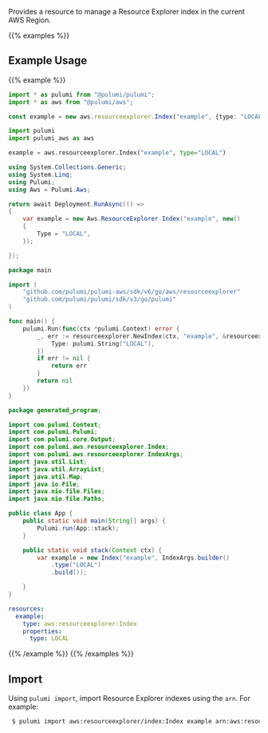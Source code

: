 Provides a resource to manage a Resource Explorer index in the current AWS Region.

{{% examples %}}
## Example Usage
{{% example %}}

```typescript
import * as pulumi from "@pulumi/pulumi";
import * as aws from "@pulumi/aws";

const example = new aws.resourceexplorer.Index("example", {type: "LOCAL"});
```
```python
import pulumi
import pulumi_aws as aws

example = aws.resourceexplorer.Index("example", type="LOCAL")
```
```csharp
using System.Collections.Generic;
using System.Linq;
using Pulumi;
using Aws = Pulumi.Aws;

return await Deployment.RunAsync(() => 
{
    var example = new Aws.ResourceExplorer.Index("example", new()
    {
        Type = "LOCAL",
    });

});
```
```go
package main

import (
	"github.com/pulumi/pulumi-aws/sdk/v6/go/aws/resourceexplorer"
	"github.com/pulumi/pulumi/sdk/v3/go/pulumi"
)

func main() {
	pulumi.Run(func(ctx *pulumi.Context) error {
		_, err := resourceexplorer.NewIndex(ctx, "example", &resourceexplorer.IndexArgs{
			Type: pulumi.String("LOCAL"),
		})
		if err != nil {
			return err
		}
		return nil
	})
}
```
```java
package generated_program;

import com.pulumi.Context;
import com.pulumi.Pulumi;
import com.pulumi.core.Output;
import com.pulumi.aws.resourceexplorer.Index;
import com.pulumi.aws.resourceexplorer.IndexArgs;
import java.util.List;
import java.util.ArrayList;
import java.util.Map;
import java.io.File;
import java.nio.file.Files;
import java.nio.file.Paths;

public class App {
    public static void main(String[] args) {
        Pulumi.run(App::stack);
    }

    public static void stack(Context ctx) {
        var example = new Index("example", IndexArgs.builder()        
            .type("LOCAL")
            .build());

    }
}
```
```yaml
resources:
  example:
    type: aws:resourceexplorer:Index
    properties:
      type: LOCAL
```
{{% /example %}}
{{% /examples %}}

## Import

Using `pulumi import`, import Resource Explorer indexes using the `arn`. For example:

```sh
 $ pulumi import aws:resourceexplorer/index:Index example arn:aws:resource-explorer-2:us-east-1:123456789012:index/6047ac4e-207e-4487-9bcf-cb53bb0ff5cc
```
 